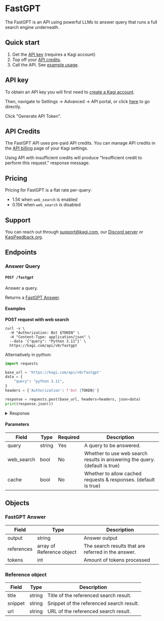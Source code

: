 # FastGPT

The FastGPT is an API using powerful LLMs to answer query that runs a full search engine underneath.

## Quick start

1. Get the [API key](https://kagi.com/settings?p=api) (requires a Kagi account)
2. Top off your [API credits](https://kagi.com/settings?p=billing_api).
3. Call the API. See [example usage](#examples).

## API key

To obtain an API key you will first need to [create a Kagi account](https://kagi.com/signup?plan_id=trial). 

Then, navigate to Settings -> Advanced -> API portal, or click [here](https://kagi.com/settings?p=api) to go directly.

Click "Generate API Token".

## API Credits

The FastGPT API uses pre-paid API credits.
You can manage API credits in the [API billing](https://kagi.com/settings?p=billing_api) page of your Kagi settings.

Using API with insufficient credits will produce "Insufficient credit to perform this request." response message.

## Pricing

Pricing for FastGPT is a flat rate  per-query:

- 1.5¢ when `web_search` is enabled
- 0.15¢ when `web_search` is disabled

## Support

You can reach out through support@kagi.com, our [Discord server](https://kagi.com/discord) or [KagiFeedback.org](https://kagifeedback.org).

## Endpoints

### Answer Query

#### `POST /fastgpt`

Answer a query.

Returns a [FastGPT Answer](#fastgpt-answer).

#### Examples

**POST request with web search**

```shell
curl -v \
  -H "Authorization: Bot $TOKEN" \
  -H "Content-Type: application/json" \
  --data '{"query": "Python 3.11"}' \
  https://kagi.com/api/v0/fastgpt
```

Alternatively in python:

```python
import requests

base_url = 'https://kagi.com/api/v0/fastgpt'
data = {
    "query": "python 3.11",
}
headers = {'Authorization': f'Bot {TOKEN}'}

response = requests.post(base_url, headers=headers, json=data)
print(response.json())
```

<details>
<summary>Response</summary>

```json
{
  "meta": {
    "id": "120145af-f057-466d-9e6d-7829ac902adc",
    "node": "us-east",
    "ms": 7943
  },
  "data": {
    "output": "Python 3.11 was released in 2021 and introduced several new features compared to previous versions:
    - Faster performance: The interpreter was optimized, resulting in up to 1.25x speedup on benchmarks.[1]
    - New syntax features: Exception groups were added using PEP 654.[1]    
    - Traceback annotation: The new version includes a feature to annotate tracebacks to make them more intelligible.[2]
    - Type hint improvements: Type hints were made more powerful.[3]",
    "tokens": 757,
    "references": [
      {"title": "What's New In Python 3.11 — Python 3.11.3 documentation", "snippet": "...", "link": "https://docs.python.org/3/whatsnew/3.11.html"}, 
      {"title": "Introducing the New Features in Python 3.11 -", "snippet": "...", "link": "https://earthly.dev/blog/python-3.11-new-features/"}
    ]
  }
}
```

</details>

#### Parameters

Field | Type | Required | Description
------|------|----------|-----------
query   | string  | Yes  | A query to be answered.
web_search  | bool  | No | Whether to use web search results in answering the query. (default is true)
cache   | bool  | No  | Whether to allow cached requests & responses. (default is true)

## Objects

### FastGPT Answer

Field     | Type      | Description
----------|-----------|------------
output    | string    | Answer output
references    | array of Reference object   | The search results that are referred in the answer.
tokens    | int       | Amount of tokens processed


### Reference object

Field     | Type      | Description
----------|-----------|------------
title    | string    | Title of the referenced search result.
snippet    | string   | Snippet of the referenced search result.
url    | string      | URL of the referenced search result.
